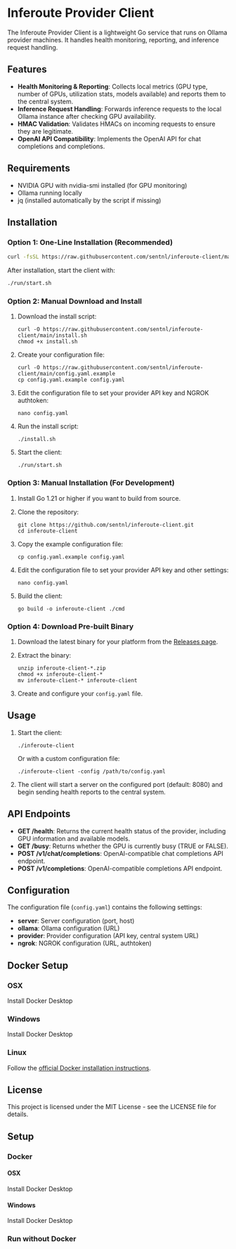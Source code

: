 # Inferoute Provider Client

The Inferoute Provider Client is a lightweight Go service that runs on Ollama provider machines. It handles health monitoring, reporting, and inference request handling.

## Features

- **Health Monitoring & Reporting**: Collects local metrics (GPU type, number of GPUs, utilization stats, models available) and reports them to the central system.
- **Inference Request Handling**: Forwards inference requests to the local Ollama instance after checking GPU availability.
- **HMAC Validation**: Validates HMACs on incoming requests to ensure they are legitimate.
- **OpenAI API Compatibility**: Implements the OpenAI API for chat completions and completions.

## Requirements

- NVIDIA GPU with nvidia-smi installed (for GPU monitoring)
- Ollama running locally
- jq (installed automatically by the script if missing)

## Installation

### Option 1: One-Line Installation (Recommended)

```bash
curl -fsSL https://raw.githubusercontent.com/sentnl/inferoute-client/main/install.sh | bash
```

After installation, start the client with:
```bash
./run/start.sh
```

### Option 2: Manual Download and Install

1. Download the install script:
   ```
   curl -O https://raw.githubusercontent.com/sentnl/inferoute-client/main/install.sh
   chmod +x install.sh
   ```

2. Create your configuration file:
   ```
   curl -O https://raw.githubusercontent.com/sentnl/inferoute-client/main/config.yaml.example
   cp config.yaml.example config.yaml
   ```

3. Edit the configuration file to set your provider API key and NGROK authtoken:
   ```
   nano config.yaml
   ```

4. Run the install script:
   ```
   ./install.sh
   ```

5. Start the client:
   ```
   ./run/start.sh
   ```

### Option 3: Manual Installation (For Development)

1. Install Go 1.21 or higher if you want to build from source.

2. Clone the repository:
   ```
   git clone https://github.com/sentnl/inferoute-client.git
   cd inferoute-client
   ```

3. Copy the example configuration file:
   ```
   cp config.yaml.example config.yaml
   ```

4. Edit the configuration file to set your provider API key and other settings:
   ```
   nano config.yaml
   ```

5. Build the client:
   ```
   go build -o inferoute-client ./cmd
   ```

### Option 4: Download Pre-built Binary

1. Download the latest binary for your platform from the [Releases page](https://github.com/sentnl/inferoute-client/releases).

2. Extract the binary:
   ```
   unzip inferoute-client-*.zip
   chmod +x inferoute-client-*
   mv inferoute-client-* inferoute-client
   ```

3. Create and configure your `config.yaml` file.

## Usage

1. Start the client:
   ```
   ./inferoute-client
   ```

   Or with a custom configuration file:
   ```
   ./inferoute-client -config /path/to/config.yaml
   ```

2. The client will start a server on the configured port (default: 8080) and begin sending health reports to the central system.

## API Endpoints

- **GET /health**: Returns the current health status of the provider, including GPU information and available models.
- **GET /busy**: Returns whether the GPU is currently busy (TRUE or FALSE).
- **POST /v1/chat/completions**: OpenAI-compatible chat completions API endpoint.
- **POST /v1/completions**: OpenAI-compatible completions API endpoint.

## Configuration

The configuration file (`config.yaml`) contains the following settings:

- **server**: Server configuration (port, host)
- **ollama**: Ollama configuration (URL)
- **provider**: Provider configuration (API key, central system URL)
- **ngrok**: NGROK configuration (URL, authtoken)

## Docker Setup

### OSX

Install Docker Desktop

### Windows 

Install Docker Desktop

### Linux

Follow the [official Docker installation instructions](https://docs.docker.com/engine/install/).

## License

This project is licensed under the MIT License - see the LICENSE file for details. 



## Setup 

### Docker 

#### OSX

Install Docker Desktop

#### Windows 

Install Docker Desktop 



### Run without Docker
